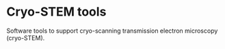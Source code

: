 # Cryo-STEM tools

Software tools to support cryo-scanning transmission electron microscopy (cryo-STEM).
